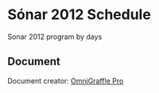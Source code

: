 Sónar 2012 Schedule
===================

Sonar 2012 program by days


## Document
Document creator: [OmniGraffle Pro](http://www.omnigroup.com/products/omnigraffle/)